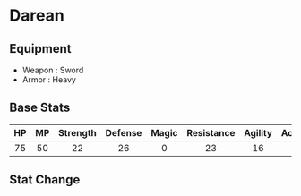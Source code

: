 # Darean

## Equipment

* Weapon : Sword
* Armor : Heavy

## Base Stats

HP  | MP  | Strength | Defense | Magic | Resistance | Agility | Accuracy | Crit
:-: | :-: | :------: | :-----: | :---: | :--------: | :-----: | :------: | :--:
75  | 50  |   22     |   26    |   0   |    23      |   16    |   75     |  5

## Stat Change


